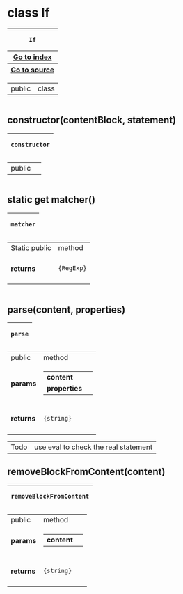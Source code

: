 
# class If 


<table>
    <thead>
        <tr>
            <th colSpan="4">
                <pre><code>If</code></pre>
            </th>
        </tr>
        <tr v-if="properties['kind'] === 'class'">
            <th>
                <a href="../../Index.md">Go to index</a>
            </th>
        </tr>
        <tr v-if="properties['kind'] === 'class'">
            <th>
                <a href="">Go to source</a>
            </th>
        </tr>
    </thead>
</table>

<table>
    <tbody>
        <tr>
            <td> public</td>
            <td>
                class
            </td>
        </tr>
    </tbody>
</table>

<table>
    <tbody>
    </tbody>
    <tfoot>
    </tfoot>
</table>


## constructor(contentBlock, statement)



<table>
    <thead>
        <tr>
            <th colSpan="4">
                <pre><code>constructor</code></pre>
            </th>
        </tr>
    </thead>
</table>

<table>
    <tbody>
        <tr>
            <td> public</td>
            <td>
            </td>
        </tr>
    </tbody>
</table>

<table>
    <tbody>
    </tbody>
    <tfoot>
    </tfoot>
</table>


## static get matcher()



<table>
    <thead>
        <tr>
            <th colSpan="4">
                <pre><code>matcher</code></pre>
            </th>
        </tr>
    </thead>
</table>

<table>
    <tbody>
        <tr>
            <td><span v-if="!!properties['is_static']">Static</span> public</td>
            <td>
                method
            </td>
        </tr>
        <tr v-if="!!properties['return']">
            <td>
                <h4>returns</h4>
            </td>
            <td>
                <pre><code>{RegExp}</code></pre>
            </td>
        </tr>
    </tbody>
</table>

<table>
    <tbody>
    </tbody>
    <tfoot>
    </tfoot>
</table>


## parse(content, properties)



<table>
    <thead>
        <tr>
            <th colSpan="4">
                <pre><code>parse</code></pre>
            </th>
        </tr>
    </thead>
</table>

<table>
    <tbody>
        <tr>
            <td> public</td>
            <td>
                method
            </td>
        </tr>
        <trs v-if="properties['params'].length > 0">
            <td>
                <h4>params</h4>
            </td>
            <td>
                <table>
                    <tr>                        <td><b>content</b></td>
                        <td><code></code></td>
</tr><tr>                        <td><b> properties</b></td>
                        <td><code></code></td>
</tr>                </table>
            </td>
        </trs>
        <tr v-if="!!properties['return']">
            <td>
                <h4>returns</h4>
            </td>
            <td>
                <pre><code>{string}</code></pre>
            </td>
        </tr>
    </tbody>
</table>

<table>
    <tbody>
        <tr v-if="!!properties['todo']">
            <td>Todo</td>
            <td colSpan="3">use eval to check the real statement</td>
        </tr>
    </tbody>
    <tfoot>
    </tfoot>
</table>


## removeBlockFromContent(content)



<table>
    <thead>
        <tr>
            <th colSpan="4">
                <pre><code>removeBlockFromContent</code></pre>
            </th>
        </tr>
    </thead>
</table>

<table>
    <tbody>
        <tr>
            <td> public</td>
            <td>
                method
            </td>
        </tr>
        <trs v-if="properties['params'].length > 0">
            <td>
                <h4>params</h4>
            </td>
            <td>
                <table>
                    <tr>                        <td><b>content</b></td>
                        <td><code></code></td>
</tr>                </table>
            </td>
        </trs>
        <tr v-if="!!properties['return']">
            <td>
                <h4>returns</h4>
            </td>
            <td>
                <pre><code>{string}</code></pre>
            </td>
        </tr>
    </tbody>
</table>

<table>
    <tbody>
    </tbody>
    <tfoot>
    </tfoot>
</table>

